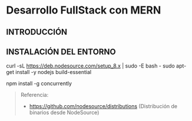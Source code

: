 # Desarrollo FullStack con MERN


## INTRODUCCIÓN



## INSTALACIÓN DEL ENTORNO

curl -sL https://deb.nodesource.com/setup_8.x | sudo -E bash -
sudo apt-get install -y nodejs build-essential

npm install -g concurrently


> Referencia: 
> -  https://github.com/nodesource/distributions  (Distribución de binarios desde NodeSource)

## 
